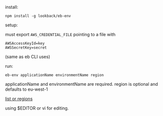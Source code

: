 install:

`npm install -g lookback/eb-env`

setup:

must export `AWS_CREDENTIAL_FILE` pointing to a file with
```
AWSAccessKeyId=key
AWSSecretKey=secret
```
(same as eb CLI uses)

run:

`eb-env applicationName environmentName region`

applicationName and environmentName are required. region is optional and defaults to eu-west-1

[list or regions](http://docs.aws.amazon.com/general/latest/gr/rande.html#elasticbeanstalk_region)

using $EDITOR or vi for editing.
